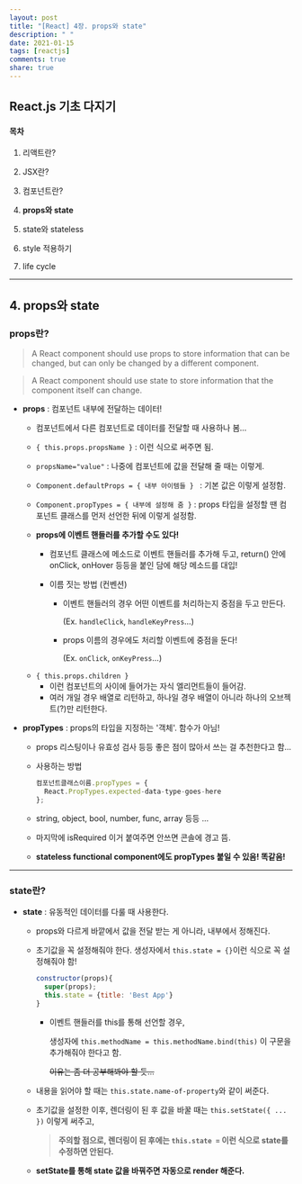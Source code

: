 ```yaml
---
layout: post
title: "[React] 4장. props와 state"
description: " "
date: 2021-01-15
tags: [reactjs]
comments: true
share: true
---
```




## React.js 기초 다지기

#### 목차

1. 리액트란?

2. JSX란?

3. 컴포넌트란?

4. **props와 state**

5. state와 stateless

6. style 적용하기

7. life cycle

    

------

## 4. props와 state

### props란?

> A React component should use props to store information that can be changed, but can only be changed by a different component.

> A React component should use state to store information that the component itself can change.

* **props** : 컴포넌트 내부에 전달하는 데이터!

  - 컴포넌트에서 다른 컴포넌트로 데이터를 전달할 때 사용하나 봄...

  - `{ this.props.propsName }` : 이런 식으로 써주면 됨.
  - `propsName="value"` : 나중에 컴포넌트에 값을 전달해 줄 때는 이렇게.

  - `Component.defaultProps = { 내부 아이템들 } ` : 기본 값은 이렇게 설정함.
  - `Component.propTypes = { 내부에 설정해 줌 }` : props 타입을 설정할 땐 컴포넌트 클래스를 먼저 선언한 뒤에 이렇게 설정함.

  + **props에 이벤트 핸들러를 추가할 수도 있다!**
    - 컴포넌트 클래스에 메소드로 이벤트 핸들러를 추가해 두고, return() 안에 onClick, onHover 등등을 붙인 담에 해당 메소드를 대입!

    - 이름 짓는 방법 (컨벤션)

        - 이벤트 핸들러의 경우 어떤 이벤트를 처리하는지 중점을 두고 만든다. 

          (Ex. `handleClick`, `handleKeyPress`...)

        - props 이름의 경우에도 처리할 이벤트에 중점을 둔다!

          (Ex. `onClick`, `onKeyPress`...)

  - `{ this.props.children }`
    - 이런 컴포넌트의 사이에 들어가는 자식 엘리먼트들이 들어감.
    - 여러 개일 경우 배열로 리턴하고, 하나일 경우 배열이 아니라 하나의 오브젝트(?)만 리턴한다.

* **propTypes** : props의 타입을 지정하는 '객체'. 함수가 아님!
  - props 리스팅이나 유효성 검사 등등 좋은 점이 많아서 쓰는 걸 추천한다고 함...

  - 사용하는 방법

      ```javascript
      컴포넌트클래스이름.propTypes = {
      	React.PropTypes.expected-data-type-goes-here
      }; 
      ```

  - string, object, bool, number, func, array 등등 ...

  - 마지막에 isRequired 이거 붙여주면 안쓰면 콘솔에 경고 뜸.

  - **stateless functional component에도 propTypes 붙일 수 있음! 똑같음!**

      

-------------------------------------------------------------------------------------------------------------------

### state란?

* **state** : 유동적인 데이터를 다룰 때 사용한다.

  - props와 다르게 바깥에서 값을 전달 받는 게 아니라, 내부에서 정해진다.

  - 초기값을 꼭 설정해줘야 한다. 생성자에서 `this.state = {}`이런 식으로 꼭 설정해줘야 함!

    ```javascript
    constructor(props){
      super(props);
      this.state = {title: 'Best App'}
    }
    ```

    + 이벤트 핸들러를 this를 통해 선언할 경우,

      생성자에 `this.methodName = this.methodName.bind(this)` 이 구문을 추가해줘야 한다고 함.

      ~~이유는 좀 더 공부해봐야 할 듯...~~

  - 내용을 읽어야 할 때는 `this.state.name-of-property`와 같이 써준다.

  - 초기값을 설정한 이후, 렌더링이 된 후 값을 바꿀 때는 `this.setState({ ... })` 이렇게 써주고,
    > **주의할 점으로, 렌더링이 된 후에는 `this.state =` 이런 식으로 state를 수정하면 안된다.**

  - **setState를 통해 state 값을 바꿔주면 자동으로 render 해준다.**
